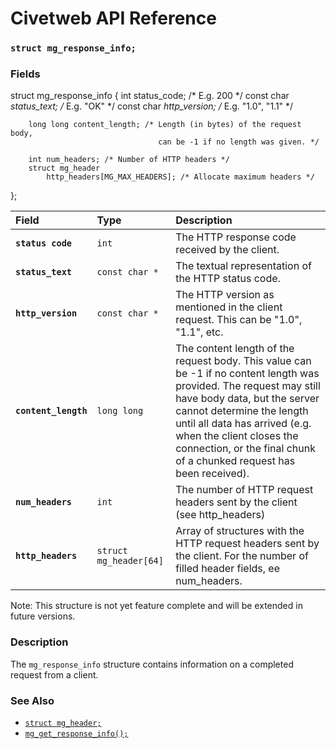 # Civetweb API Reference

### `struct mg_response_info;`

### Fields

struct mg_response_info {
        int status_code;          /* E.g. 200 */
        const char *status_text;  /* E.g. "OK" */
        const char *http_version; /* E.g. "1.0", "1.1" */

        long long content_length; /* Length (in bytes) of the request body,
                                     can be -1 if no length was given. */

        int num_headers; /* Number of HTTP headers */
        struct mg_header
            http_headers[MG_MAX_HEADERS]; /* Allocate maximum headers */
};

| Field | Type | Description |
| :--- | :--- | :--- |
|**`status code`**|`int`| The HTTP response code received by the client. |
|**`status_text`**|`const char *`| The textual representation of the HTTP status code. |
|**`http_version`**|`const char *`| The HTTP version as mentioned in the client request. This can be "1.0", "1.1", etc. |
|**`content_length`**|`long long`| The content length of the request body. This value can be -1 if no content length was provided. The request may still have body data, but the server cannot determine the length until all data has arrived (e.g. when the client closes the connection, or the final chunk of a chunked request has been received). |
|**`num_headers`**|`int`| The number of HTTP request headers sent by the client (see http_headers) |
|**`http_headers`**|`struct mg_header[64]`| Array of structures with the HTTP request headers sent by the client. For the number of filled header fields, ee num_headers. |

Note: This structure is not yet feature complete and will be extended in future versions.

### Description

The `mg_response_info` structure contains information on a completed request from a client.

### See Also

* [`struct mg_header;`](mg_header.md)
* [`mg_get_response_info();`](mg_get_response_info.md)
